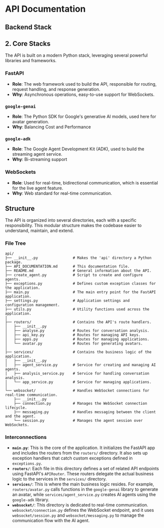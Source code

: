 # API Documentation

## Backend Stack

## 2. Core Stacks

The API is built on a modern Python stack, leveraging several powerful libraries and frameworks.

### FastAPI

-   **Role**: The web framework used to build the API, responsible for routing, request handling, and response generation.
-   **Why**: Asynchronous operations, easy-to-use support for WebSockets.

### `google-genai`

-   **Role**: The Python SDK for Google's generative AI models, used here for avatar generation.
-   **Why**: Balancing Cost and Performance

### `google-adk`

-   **Role**: The Google Agent Development Kit (ADK), used to build the streaming agent service.
-   **Why**: Bi-streaming support

### WebSockets

-   **Role**: Used for real-time, bidirectional communication, which is essential for the live agent feature.
-   **Why**: Web standard for real-time communication.

## Structure

The API is organized into several directories, each with a specific responsibility. This modular structure makes the codebase easier to understand, maintain, and extend.

### File Tree

```
api/
├── __init__.py                # Makes the 'api' directory a Python package.
├── API_DOCUMENTATION.md       # This documentation file.
├── README.md                  # General information about the API.
├── create_agent.py            # Script to create and configure agents.
├── exceptions.py              # Defines custom exception classes for the application.
├── main.py                    # The main entry point for the FastAPI application.
├── settings.py                # Application settings and configuration management.
├── utils.py                   # Utility functions used across the application.
│
├── routers/                   # Contains the API's route handlers.
│   ├── __init__.py
│   ├── analyse.py             # Routes for conversation analysis.
│   ├── api_key.py             # Routes for managing API keys.
│   ├── apps.py                # Routes for managing applications.
│   └── avatar.py              # Routes for generating avatars.
│
├── services/                  # Contains the business logic of the application.
│   ├── __init__.py
│   ├── agent_service.py       # Service for creating and managing AI agents.
│   ├── analysis_service.py    # Service for handling conversation analysis.
│   └── app_service.py         # Service for managing applications.
│
└── websocket/                 # Handles WebSocket connections for real-time communication.
    ├── __init__.py
    ├── connection.py          # Manages the WebSocket connection lifecycle.
    ├── messaging.py           # Handles messaging between the client and the agent.
    └── session.py             # Manages the agent session over WebSockets.
```

### Interconnections

-   **`main.py`**: This is the core of the application. It initializes the FastAPI app and includes the routers from the `routers/` directory. It also sets up exception handlers that catch custom exceptions defined in `exceptions.py`.
-   **`routers/`**: Each file in this directory defines a set of related API endpoints using FastAPI's `APIRouter`. These routers delegate the actual business logic to the services in the `services/` directory.
-   **`services/`**: This is where the main business logic resides. For example, `routers/avatar.py` calls functions in the `google-genai` library to generate an avatar, while `services/agent_service.py` creates AI agents using the `google-adk` library.
-   **`websocket/`**: This directory is dedicated to real-time communication. `websocket/connection.py` defines the WebSocket endpoint, and it uses `websocket/session.py` and `websocket/messaging.py` to manage the communication flow with the AI agent.
